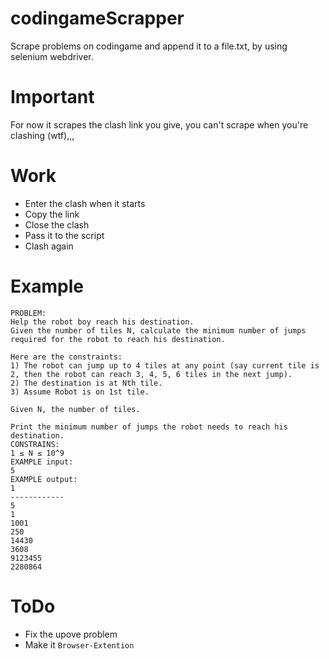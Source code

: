 # codingameScrapper
Scrape problems on codingame and append it to a file.txt, by using selenium webdriver.

# Important 
For now it scrapes the clash link you give, you can't scrape when you're clashing (wtf),,,

# Work
* Enter the clash when it starts
* Copy the link
* Close the clash 
* Pass it to the script
* Clash again

# Example
```------------
PROBLEM:
Help the robot boy reach his destination.
Given the number of tiles N, calculate the minimum number of jumps required for the robot to reach his destination.

Here are the constraints:
1) The robot can jump up to 4 tiles at any point (say current tile is 2, then the robot can reach 3, 4, 5, 6 tiles in the next jump).
2) The destination is at Nth tile.
3) Assume Robot is on 1st tile.

Given N, the number of tiles.

Print the minimum number of jumps the robot needs to reach his destination.
CONSTRAINS:
1 ≤ N ≤ 10^9
EXAMPLE input:
5
EXAMPLE output:
1
------------
5
1
1001
250
14430
3608
9123455
2280864
```

# ToDo
* Fix the upove problem
* Make it ```Browser-Extention```
